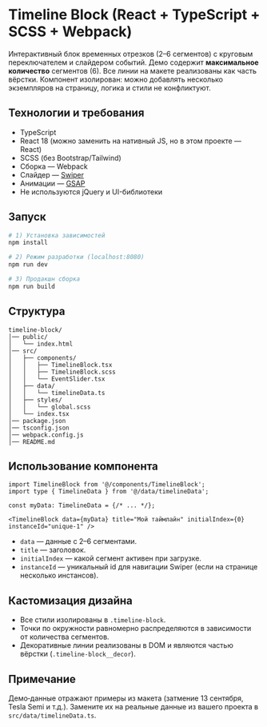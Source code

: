 # Timeline Block (React + TypeScript + SCSS + Webpack)

Интерактивный блок временных отрезков (2–6 сегментов) с круговым переключателем и слайдером событий.
Демо содержит **максимальное количество** сегментов (6). Все линии на макете реализованы как часть вёрстки.
Компонент изолирован: можно добавлять несколько экземпляров на страницу, логика и стили не конфликтуют.

## Технологии и требования

- TypeScript
- React 18 (можно заменить на нативный JS, но в этом проекте — React)
- SCSS (без Bootstrap/Tailwind)
- Сборка — Webpack
- Слайдер — [Swiper](https://swiperjs.com/)
- Анимации — [GSAP](https://greensock.com/gsap/)
- Не используются jQuery и UI-библиотеки

## Запуск

```bash
# 1) Установка зависимостей
npm install

# 2) Режим разработки (localhost:8080)
npm run dev

# 3) Продакшн сборка
npm run build
```

## Структура

```
timeline-block/
│── public/
│   └── index.html
│── src/
│   ├── components/
│   │   ├── TimelineBlock.tsx
│   │   ├── TimelineBlock.scss
│   │   └── EventSlider.tsx
│   ├── data/
│   │   └── timelineData.ts
│   ├── styles/
│   │   └── global.scss
│   └── index.tsx
│── package.json
│── tsconfig.json
│── webpack.config.js
│── README.md
```

## Использование компонента

```tsx
import TimelineBlock from '@/components/TimelineBlock';
import type { TimelineData } from '@/data/timelineData';

const myData: TimelineData = {/* ... */};

<TimelineBlock data={myData} title="Мой таймлайн" initialIndex={0} instanceId="unique-1" />
```

- `data` — данные с 2–6 сегментами.
- `title` — заголовок.
- `initialIndex` — какой сегмент активен при загрузке.
- `instanceId` — уникальный id для навигации Swiper (если на странице несколько инстансов).

## Кастомизация дизайна

- Все стили изолированы в `.timeline-block`.
- Точки по окружности равномерно распределяются в зависимости от количества сегментов.
- Декоративные линии реализованы в DOM и являются частью вёрстки (`.timeline-block__decor`).

## Примечание

Демо‑данные отражают примеры из макета (затмение 13 сентября, Tesla Semi и т.д.).
Замените их на реальные данные из вашего проекта в `src/data/timelineData.ts`.
